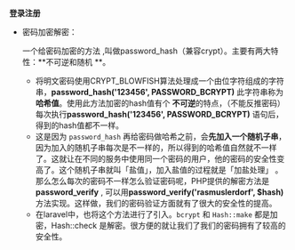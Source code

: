 **登录注册**

- 密码加密解密：

  一个给密码加密的方法 ,叫做password_hash（兼容crypt）。主要有两大特性：**不可逆和随机 **。

  - 将明文密码使用CRYPT_BLOWFISH算法处理成一个由位字符组成的字符串，**password_hash('123456', PASSWORD_BCRYPT)**  此字符串称为 **哈希值**。使用此方法加密的hash值有个 **不可逆**的特点，（不能反推密码）每次执行**password_hash('123456', PASSWORD_BCRYPT)** 语句后，得到的hash值都不一样。
  - 这是因为 `password_hash` 再给密码做哈希之前，会**先加入一个随机子串**，因为加入的随机子串每次是不一样的，所以得到的哈希值自然就不一样了。这就让在不同的服务中使用同一个密码的用户，他的密码的安全性变高了。这个随机子串就叫「盐值」，加入盐值的过程就是「加盐处理」 。那么怎么每次的密码不一样怎么验证密码呢，PHP提供的解密方法是**password_verify** , 可以用**password_verify('rasmuslerdorf', $hash)** 方法实现。这样做，我们的密码验证方面就有了很大的安全性的提高。
  - 在laravel中，也将这个方法进行了引入。`bcrypt` 和 `Hash::make`  都是加密，Hash::check  是解密。很方便的就让我们了我们的密码拥有了较高的安全性。

  